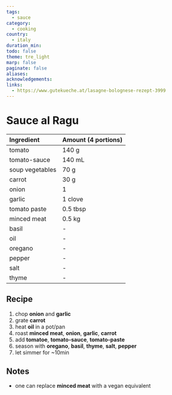 ```yaml
---
tags:
  - sauce
category:
  - cooking
country:
  - italy
duration_min: 
todo: false
theme: tre_light
marp: false
paginate: false
aliases: 
acknowledgements: 
links:
  - https://www.gutekueche.at/lasagne-bolognese-rezept-3999
---
```


# Sauce al Ragu

|Ingredient|Amount (4 portions)|
| :- | :- |
|tomato|140 g|
|tomato-sauce|140 mL|
|soup vegetables|70 g|
|carrot|30 g|
|onion|1|
|garlic|1 clove|
|tomato paste|0.5 tbsp|
|minced meat|0.5 kg|
|basil|-|
|oil|-|
|oregano|-|
|pepper|-|
|salt|-|
|thyme|-|

## Recipe
1. chop **onion** and **garlic**
1. grate **carrot**
1. heat **oil** in a pot/pan
1. roast **minced meat**, **onion**, **garlic**, **carrot**
1. add **tomatoe**, **tomato-sauce**, **tomato-paste**
1. season with **oregano**, **basil**, **thyme**, **salt**, **pepper**
1. let simmer for ~10min

## Notes
* one can replace **minced meat** with a vegan equivalent